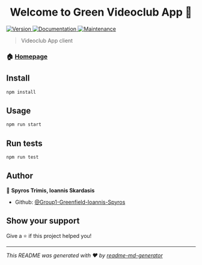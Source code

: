 <h1 align="center">Welcome to Green Videoclub App 👋</h1>
<p>
  <a href="https://www.npmjs.com/package/client" target="_blank">
    <img alt="Version" src="https://img.shields.io/npm/v/client.svg">
  </a>
  <a href="https://github.com/Group1-Greenfield-Ioannis-Spyros/videoclub#readme" target="_blank">
    <img alt="Documentation" src="https://img.shields.io/badge/documentation-yes-brightgreen.svg" />
  </a>
  <a href="https://github.com/Group1-Greenfield-Ioannis-Spyros/videoclub/graphs/commit-activity" target="_blank">
    <img alt="Maintenance" src="https://img.shields.io/badge/Maintained%3F-yes-green.svg" />
  </a>
</p>

> Videoclub App client

### 🏠 [Homepage](https://netlify.com/green-videoclub-app)

## Install

```sh
npm install
```

## Usage

```sh
npm run start
```

## Run tests

```sh
npm run test
```

## Author

👤 **Spyros Trimis, Ioannis Skardasis**

* Github: [@Group1-Greenfield-Ioannis-Spyros](https://github.com/Group1-Greenfield-Ioannis-Spyros)

## Show your support

Give a ⭐️ if this project helped you!

***
_This README was generated with ❤️ by [readme-md-generator](https://github.com/kefranabg/readme-md-generator)_
